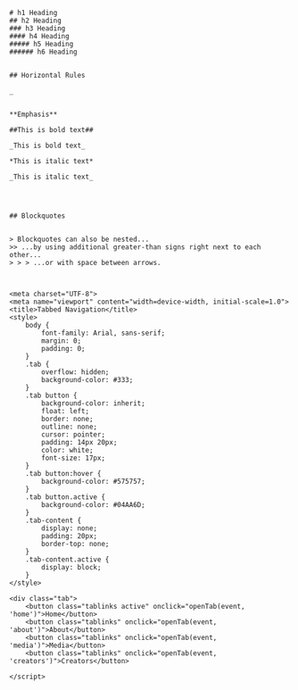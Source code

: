     # h1 Heading
    ## h2 Heading
    ### h3 Heading
    #### h4 Heading
    ##### h5 Heading
    ###### h6 Heading


    ## Horizontal Rules

    _


    **Emphasis**

    ##This is bold text##

    _This is bold text_

    *This is italic text*

    _This is italic text_




    ## Blockquotes


    > Blockquotes can also be nested...
    >> ...by using additional greater-than signs right next to each other...
    > > > ...or with space between arrows.



    <meta charset="UTF-8">
    <meta name="viewport" content="width=device-width, initial-scale=1.0">
    <title>Tabbed Navigation</title>
    <style>
        body {
            font-family: Arial, sans-serif;
            margin: 0;
            padding: 0;
        }
        .tab {
            overflow: hidden;
            background-color: #333;
        }
        .tab button {
            background-color: inherit;
            float: left;
            border: none;
            outline: none;
            cursor: pointer;
            padding: 14px 20px;
            color: white;
            font-size: 17px;
        }
        .tab button:hover {
            background-color: #575757;
        }
        .tab button.active {
            background-color: #04AA6D;
        }
        .tab-content {
            display: none;
            padding: 20px;
            border-top: none;
        }
        .tab-content.active {
            display: block;
        }
    </style>
</head>
<body>

    <div class="tab">
        <button class="tablinks active" onclick="openTab(event, 'home')">Home</button>
        <button class="tablinks" onclick="openTab(event, 'about')">About</button>
        <button class="tablinks" onclick="openTab(event, 'media')">Media</button>
        <button class="tablinks" onclick="openTab(event, 'creators')">Creators</button>
   
    </script>

</body>
</html>
